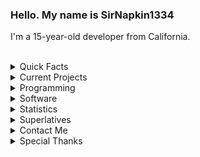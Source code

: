 ### Hello. My name is SirNapkin1334
I'm a 15-year-old developer from California.
<br/><br/>
<!--suppress HtmlDeprecatedAttribute -->
<details>
  <summary>Quick Facts</summary><br/>
  
  * Gender / Sexuality: Straight Male
  * Birthday: 2005-06-24
  * I am a dual citizen of the United States and Germany.
  * I *hate* Unicode emojis.
  
</details> 

<details>
  <summary>Current Projects</summary><br/>
  
  * [A library implementing dynamic control flow statements in Java](https://github.com/SirNapkin1334/DynamicControl)
  * [Various Improvements to the Hytilities Mod](https://github.com/SirNapkin1334/Hytilities)
  * [Balkon, the moderation and utility Discord bot written in Java with JDA](https://github.com/SirNapkin1334/Balkon)
  
</details>

<details>
  <summary>Programming</summary>
  
  * I mainly use Java and Python.
  * I know JavaScript, but refuse to give up my opinion that it is an evil demon from hell.
  * I plan on learning Kotlin and JVM Bytecode. 
  
</details>

<details>
  <summary>Software</summary><br/>
  
  * IDE: IntelliJ IDEA
  * Text Editor: Sublime Text
  * CLI Editor: vim
  * OS: Arch Linux
  * Browser: Firefox Developer Edition
  * Shell: fish
  
  <details>
  &nbsp;&nbsp;&nbsp;&nbsp;&nbsp;&nbsp;<summary>Neofetch</summary>
    <!-- i'm sorry -->
  &nbsp;&nbsp;&nbsp;&nbsp;&nbsp;&nbsp;<img align="left" alt="Neofetch" src="https://raw.githubusercontent.com/SirNapkin1334/SirNapkin1334/profile/assets/obligatory_neofetch.png" />
    <br>
  </details>
  
  
</details>

<details>
  <summary>Statistics</summary><br/>
  
  <img alt="GitHub Stats" width="400px" src="https://github-readme-stats.vercel.app/api?username=SirNapkin1334&show_icons=true&theme=radical&count_private=true&title_color=fff"/>
  <br/>
  <img alt="GitHub Language Stats" width="400px" src="https://github-readme-stats.vercel.app/api/top-langs/?username=SirNapkin1334&theme=dark&layout=compact"/>
  <br/>
  <img alt="WakaTime Stats" width="400px" src="https://wakatime.com/share/@d51ee7f5-180e-4df5-bd67-4a1d46850e7a/fcd25c09-366d-4602-a455-e2f705c244c5.svg"/>
  
</details>

<details>
  <summary>Superlatives</summary><br/>
  
  * Favorite:
    * Music:
      * In general, I like Rock and dislike Pop.
      * Favorite bands: They Might be Giants, Green Day, DragonForce
    * Food:
      * Like: Mexican, Asian, German
      * Dislike: anything spicy
    * License: GPLv3
    * Voting System: Plural voting
    * Color: Purple
    * Shape: Pointed Vertical Incline
    * Search Engine: DuckDuckGo
    * Port: 25565
    * Local IP: 127.0.0.1
    * DNS Root Server Cluster: L
    * Letter: g
    * Time of day: T̴̡̬̖̫͇̀̓̾h̸͎̣̏̑̔́ͅȩ̵̓̈́̇̉͝ ̸̨͎͕͔̃̈̎́̚W̸̨̥̯̤̔͑i̸͖͔̙̥͊̇t̶̯͌c̵̬͆̾̌̀h̴̪̠̲̐̃̃i̶̼̳̝̹͎͑̆n̷̥͒̈́g̵̙͎̕͜͝ ̷̪̐̅̐͘H̵̗̦̳̅̊̇o̴͎̾̚ͅů̶̘͂̂r̴̛͚̝͇̯͛͘͘
    * Force: Electromagnetic\
    * Alloy: Nb-Ti
    * Date/Time Format: ISO 8601
    * Regex Engine: Python `regex` module
    * Discord Library: `discord.py`
    * Minecraft GUI Libraries for 1.8: Elementa
    * Minecraft Version: 1.8
    * Minecraft Client: Hyperium 0.23
    * Minecraft Gradle Plugin: ForgeGradle
    * Minecraft Mod: Patcher
    * ForgeGradle Version: 2.1-SNAPSHOT
    * Proudest Work: [SmokingEndermen](https://github.com/SirNapkin1334/SmokingEndermen)
    * Website: https://napkin.tech
  
  *Contact me if you have more ideas!*
    
</details>

<details>
  <summary>Contact Me</summary><br/>
  
  * Email: sirnapkin@protonmail.com
  * Discord: @SirNapkin1334#7960 CURRENTLY DISABLED - contact me on `Moiré#8248`
  * Twitter: @SirNapkin1334
  
</details>

<details>
  <summary>Special Thanks</summary><br/>
  
  I don't really like the term "idol" so I prefer to use "Special Thanks", so, in no particular order, Special Thanks to: 
  
  * [asbyth](https://github.com/asbyth)
  * [FalseHonesty](https://github.com/FalseHonesty)
  * [Matt](https://github.com/mattco98)
  * [LlamaLad7](https://github.com/LlamaLad7)
  * [DJTheRedstoner](https://github.com/DJTheRedstoner)
  * [littlemissantivirus](https://github.com/littlemissantivirus)
  * [solonovamax](https://github.com/solonovamax)
  * [Noctember](https://github.com/Noctember)
  * [Chachy](https://github.com/ChachyDev)
  * [d0k3](https://github.com/d0k3) 
  
  I've most certainly forgotten some people, apologies if I did.
  
</details>


